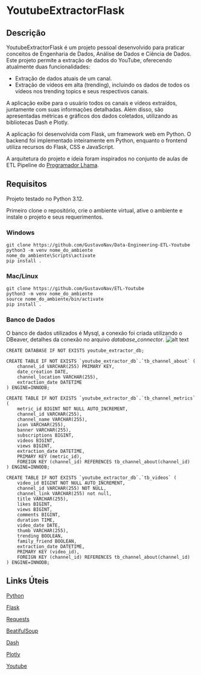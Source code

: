 # YoutubeExtractorFlask

## Descrição
YoutubeExtractorFlask é um projeto pessoal desenvolvido para praticar conceitos de Engenharia de Dados, Análise de Dados e Ciência de Dados. Este projeto permite a extração de dados do YouTube, oferecendo atualmente duas funcionalidades:

- Extração de dados atuais de um canal.
- Extração de vídeos em alta (trending), incluindo os dados de todos os vídeos nos trending topics e seus respectivos canais.

A aplicação exibe para o usuário todos os canais e vídeos extraídos, juntamente com suas informações detalhadas. Além disso, são apresentadas métricas e gráficos dos dados coletados, utilizando as bibliotecas Dash e Plotly.

A aplicação foi desenvolvida com Flask, um framework web em Python. O backend foi implementado inteiramente em Python, enquanto o frontend utiliza recursos do Flask, CSS e JavaScript.


A arquitetura do projeto e ideia foram inspirados no conjunto de aulas de ETL Pipeline do [Programador Lhama](https://www.youtube.com/watch?v=D5mwXMMA0e0&list=PLAgbpJQADBGLuI1oR39tVfELOEZJSSbxQ).

## Requisitos
Projeto testado no Python 3.12.

Primeiro clone o repositório, crie o ambiente virtual, ative o ambiente e instale o projeto e seus requerimentos.
### Windows

```
git clone https://github.com/GustavoNav/Data-Engineering-ETL-Youtube
python3 -m venv nome_do_ambiente
nome_do_ambiente\Scripts\activate
pip install .
```
### Mac/Linux

```
git clone https://github.com/GustavoNav/ETL-Youtube
python3 -m venv nome_do_ambiente
source nome_do_ambiente/bin/activate
pip install .
```

### Banco de Dados
O banco de dados utilizados é Mysql, a conexão foi criada utilizando o DBeaver, detalhes da conexão no arquivo *database_connector*.
![alt text](modelo_bd.png)
```
CREATE DATABASE IF NOT EXISTS youtube_extractor_db;

CREATE TABLE IF NOT EXISTS `youtube_extractor_db`.`tb_channel_about` (
    channel_id VARCHAR(255) PRIMARY KEY,
    date_creation DATE,
    channel_location VARCHAR(255),
    extraction_date DATETIME
) ENGINE=INNODB;

CREATE TABLE IF NOT EXISTS `youtube_extractor_db`.`tb_channel_metrics` (
    metric_id BIGINT NOT NULL AUTO_INCREMENT,
    channel_id VARCHAR(255),
    channel_name VARCHAR(255),
    icon VARCHAR(255),
    banner VARCHAR(255),
    subscriptions BIGINT,
    videos BIGINT,
    views BIGINT,
    extraction_date DATETIME,
    PRIMARY KEY (metric_id),
    FOREIGN KEY (channel_id) REFERENCES tb_channel_about(channel_id)
) ENGINE=INNODB;

CREATE TABLE IF NOT EXISTS `youtube_extractor_db`.`tb_videos` (
    video_id BIGINT NOT NULL AUTO_INCREMENT,
    channel_id VARCHAR(255) NOT NULL,
    channel_link VARCHAR(255) not null,
    title VARCHAR(255),
    likes BIGINT,
    views BIGINT,
    comments BIGINT,
    duration TIME,
    video_date DATE,
    thumb VARCHAR(255),
    trending BOOLEAN,
    family_friend BOOLEAN,
    extraction_date DATETIME,
    PRIMARY KEY (video_id),
    FOREIGN KEY (channel_id) REFERENCES tb_channel_about(channel_id)
) ENGINE=INNODB;
```




## Links Úteis 
[Python](https://www.python.org/)

[Flask](https://flask.palletsprojects.com/en/3.0.x/)

[Requests](https://docs.python-requests.org/en/latest/index.html)

[BeatifulSoup](https://beautiful-soup-4.readthedocs.io/en/latest/)

[Dash](https://dash.plotly.com/)

[Plotly](https://plotly.com/python/)

[Youtube](https://www.youtube.com)

